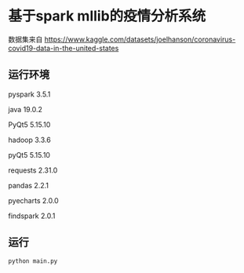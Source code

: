 #  基于spark mllib的疫情分析系统
数据集来自 <a>https://www.kaggle.com/datasets/joelhanson/coronavirus-covid19-data-in-the-united-states</a>
<br>
## 运行环境
<p>pyspark 3.5.1
<p>java 19.0.2
<p>PyQt5 5.15.10
<p>hadoop 3.3.6
<p>pyQt5 5.15.10
<p>requests 2.31.0
<p> pandas 2.2.1
<p>pyecharts 2.0.0
<p> findspark 2.0.1</p>

## 运行

```
python main.py
```
